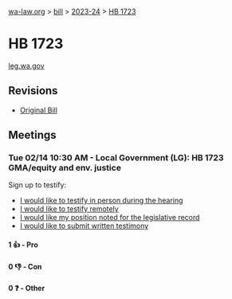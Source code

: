 [wa-law.org](/) > [bill](/bill/) > [2023-24](/bill/2023-24/) > [HB 1723](/bill/2023-24/hb/1723/)

# HB 1723
[leg.wa.gov](https://app.leg.wa.gov/billsummary?BillNumber=1723&Year=2023&Initiative=false)

## Revisions
* [Original Bill](1/)

## Meetings
### Tue 02/14 10:30 AM - Local Government (LG): HB 1723 GMA/equity and env. justice
Sign up to testify:
* [I would like to testify in person during the hearing](https://app.leg.wa.gov/csi/Testifier/Add?chamber=House&mId=30761&aId=151491&caId=21431&tId=1)
* [I would like to testify remotely](https://app.leg.wa.gov/csi/Testifier/Add?chamber=House&mId=30761&aId=151491&caId=21431&tId=2)
* [I would like my position noted for the legislative record](https://app.leg.wa.gov/csi/Testifier/Add?chamber=House&mId=30761&aId=151491&caId=21431&tId=3)
* [I would like to submit written testimony](https://app.leg.wa.gov/csi/Testifier/Add?chamber=House&mId=30761&aId=151491&caId=21431&tId=4)

#### 1 👍 - Pro

#### 0 👎 - Con

#### 0 ❓ - Other
